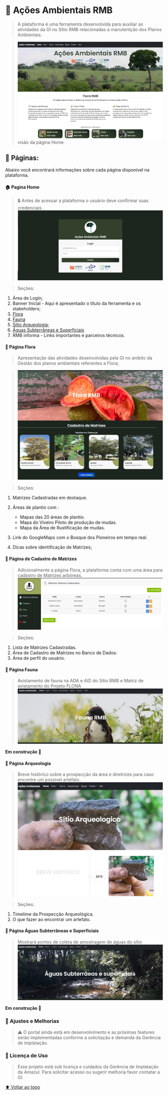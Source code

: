 <h1 id='acoes'>🌱 Ações Ambientais RMB</h1>

> A plataforma é uma ferramenta desenvolvida para auxiliar as atividades da GI no Sítio RMB relacionadas a manutentção dos Planos Ambientais.

> <img src=".\capaParaReadme.jpg" alt="Page inicial">
> visão da página Home

<h2> 📁 Páginas:</h2>
Abaixo você encontrará informações sobre cada página disponível na plataforma.

<h4> 🏠 Pagina Home</h4>

> 🔒 Antes de acessar a plataforma o usuário deve confirmar suas credenciais .
> <img src='./capaLogin.jpg'/>

> Seções:

1. Área de Login;
2. Banner Inicial - Aqui é apresentado o título da ferramenta e os stakeholders;
3. <a href='#flora'>Flora</a>
4. <a href='#fauna'>Fauna</a>
5. <a href='arqueologia'>Sítio Arqueologia</a>;
6. <a href='#aguas'>Águas Subterrâneas e Superficiais</a>
7. RMB informa - Links importantes e parceiros técnicos.

<h4 id='flora'>📗 Página Flora</h4>

> Apresentação das atividades desenvolvidas pela GI no ambito da Gestão dos planos ambientais referentes a Flora;

> <img src='./capaFlora.jpg'/>

> Seções:

1.  Matrizes Cadastradas em destaque.

2.  Áreas de plantio com :

    - Mapas das 20 áreas de plantio.
    - Mapa do Viveiro Piloto de produção de mudas.
    - Mapa da Área de Rustificação de mudas.

3.  Link do GoogleMaps com o Bosque dos Pioneiros em tempo real.

4.  Dicas sobre identificação de Matrizes;

<h4 id='cadastro'>📗 Página de Cadastro de Matrizes</h4>

> Adicionalmente a página Flora, a plataforma conta com uma área para cadastro de Matrizes arbóreas.
> <img src='./capaCadastroArboreo.jpg'/>

> Seções:

1.  Lista de Matrizes Cadastradas.
2.  Área de Cadastro de Matrizes no Banco de Dados:
3.  Área de perfil do usuário.

<h4 id='fauna'>📗 Página Fauna</h4>

> Avistamento de fauna na ADA e AID do Sítio RMB e Matriz de avistamento do Projeto FLONA
> <img src='./capaFauna.jpg'/>

<b>Em construção 🚧</b>

<h4>📗 Página Arqueologia</h4>

> Breve histórico sobre a prospecção da área e diretrizes para caso encontre um possível artefato.
> <img src='./capaArqueologia.jpg'/>

> Seções:

1. Timelime da Prospecção Arqueológica.
2. O que fazer ao encontrar um artefato.

<h4 id='aguas'>📗 Página Águas Subterrâneas e Superficiais</h4>

> Mostrará pontos de coleta de amostragem de águas do sítio
> <img src='./capaAguas.jpg'/>

<b>Em construção 🚧</b>
<br/>

<h3>🔧 Ajustes e Melhorias</h3>

> ⚠️ O portal ainda está em desenvolvimento e as próximas features serão implementadas conforme a solicitação e demanda da Gerência de implatação.

<h3>📝 Licença de Uso</h3>

> Esse projeto está sob licença e cuidados da Gerência de Implatação da Amazul. Para solicitar acesso ou sugerir melhoria favor contatar a GI.

[⬆ Voltar ao topo](#acoes)<br>

